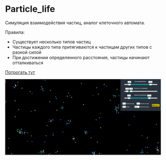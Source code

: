 # Particle_life

Симуляция взаимодействия частиц, аналог клеточного автомата.

Правила:
+ Существует несколько типов частиц
+ Частицы каждого типа притягиваются к частицам других типов с разной силой
+ При достижении определенного расстояния, частицы начинают отталкиваться

[Потрогать тут](https://megachell0.github.io/Particle_life/)

![Preview](demo.gif)

